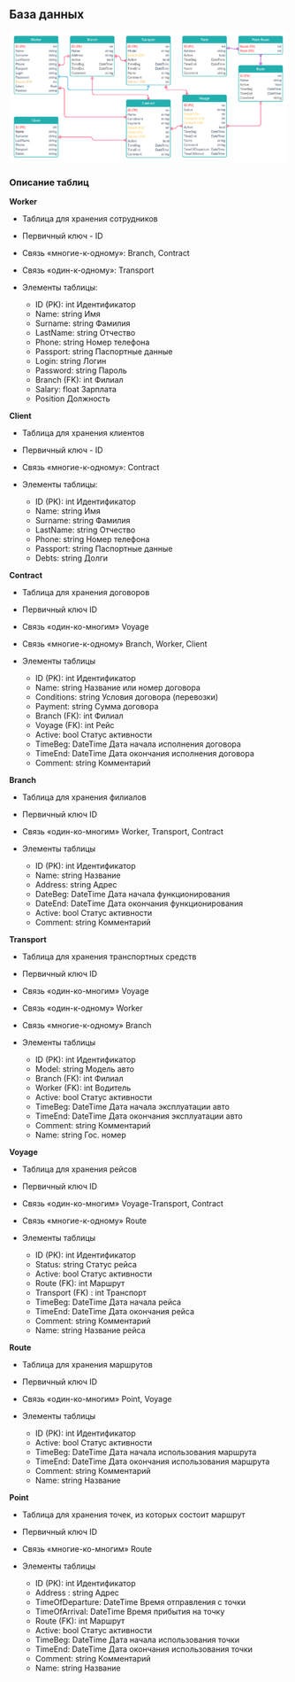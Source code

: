## База данных
![Диаграмма](diagrams/BD.png) 

### Описание таблиц

**Worker**

+ Таблица для хранения сотрудников
+ Первичный ключ - ID
+ Связь «многие-к-одному»: Branch, Contract
+ Связь «один-к-одному»: Transport

+ Элементы таблицы:
	*	ID (PK): int	Идентификатор
	*	Name: string	Имя
	* Surname: string	Фамилия
	* LastName: string	Отчество
	* Phone: string	Номер телефона
	* Passport: string	Паспортные данные
	* Login: string	Логин
	* Password: string	Пароль
	* Branch (FK): int	Филиал
	* Salary: float	Зарплата
	* Position	Должность

**Client**

+ Таблица для хранения клиентов
+ Первичный ключ - ID
+ Связь «многие-к-одному»:	Contract

+ Элементы таблицы:
	* ID (PK): int	Идентификатор
	* Name: string	Имя
	* Surname: string	Фамилия
	* LastName: string	Отчество
	* Phone: string	Номер телефона
	* Passport: string	Паспортные данные
	* Debts: string	Долги

**Contract**

+ Таблица для хранения договоров
+ Первичный ключ	ID
+ Связь «один-ко-многим»	Voyage
+ Связь «многие-к-одному»	Branch, Worker, Client

+ Элементы таблицы
	* ID (PK): int	Идентификатор
	* Name: string	Название или номер договора
	* Conditions: string	Условия договора (перевозки)
	* Payment: string	Сумма договора
	* Branch (FK): int	Филиал
	* Voyage (FK): int	Рейс
	* Active: bool	Статус активности
	* TimeBeg: DateTime	Дата начала исполнения договора
	* TimeEnd: DateTime	Дата окончания исполнения договора
	* Comment: string	Комментарий

**Branch**

+ Таблица для хранения филиалов
+ Первичный ключ	ID
+ Связь «один-ко-многим»	Worker, Transport, Contract

+ Элементы таблицы
	* ID (PK): int	Идентификатор
	* Name: string	Название
	* Address: string	Адрес
	* DateBeg: DateTime	Дата начала функционирования
	* DateEnd: DateTime	Дата окончания функционирования
	* Active: bool	Статус активности
	* Comment: string	Комментарий

**Transport**

+ Таблица для хранения транспортных средств
+ Первичный ключ	ID
+ Связь «один-ко-многим»	Voyage
+ Связь «один-к-одному»	Worker
+ Связь «многие-к-одному»	Branch

+ Элементы таблицы
	* ID (PK): int	Идентификатор
	* Model: string	Модель авто
	* Branch (FK): int	Филиал
	* Worker (FK): int	Водитель
	* Active: bool	Статус активности
	* TimeBeg: DateTime	Дата начала эксплуатации авто
	* TimeEnd: DateTime	Дата окончания эксплуатации авто
	* Comment: string	Комментарий
	* Name: string	Гос. номер

**Voyage**

+ Таблица для хранения рейсов
+ Первичный ключ	ID
+ Связь «один-ко-многим»	Voyage-Transport, Contract
+ Связь «многие-к-одному»	Route

+ Элементы таблицы
	* ID (PK): int	Идентификатор
	* Status: string	Статус рейса
	* Active: bool	Статус активности
	* Route (FK): int	Маршрут
	* Transport (FK) : int	Транспорт
	* TimeBeg: DateTime	Дата начала рейса
	* TimeEnd: DateTime	Дата окончания рейса
	* Comment: string	Комментарий
	* Name: string	Название рейса

**Route**

+ Таблица для хранения маршрутов
+ Первичный ключ	ID
+ Связь «один-ко-многим»	Point, Voyage

+ Элементы таблицы
	* ID (PK): int	Идентификатор
	* Active: bool	Статус активности
	* TimeBeg: DateTime	Дата начала использования маршрута
	* TimeEnd: DateTime	Дата окончания использования маршрута
	* Comment: string	Комментарий
	* Name: string	Название

**Point**

+ Таблица для хранения точек, из которых состоит маршрут
+ Первичный ключ	ID
+ Связь «многие-ко-многим»	Route

+ Элементы таблицы
	* ID (PK): int	Идентификатор
	* Address : string	Адрес
	* TimeOfDeparture: DateTime	Время отправления с точки
	* TimeOfArrival: DateTime	Время прибытия на точку
	* Route (FK): int	Маршрут
	* Active: bool	Статус активности
	* TimeBeg: DateTime	Дата начала использования точки
	* TimeEnd: DateTime	Дата окончания использования точки
	* Comment: string	Комментарий
	* Name: string	Название
